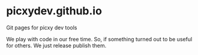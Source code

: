 # picxydev.github.io
Git pages for picxy dev tools

We play with code in our free time. So, if something turned out to be useful for others. We just release publish them.

